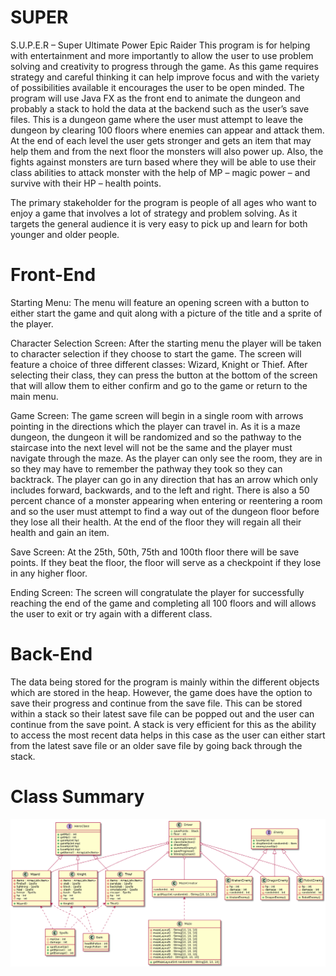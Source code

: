 # SUPER

S.U.P.E.R – Super Ultimate Power Epic Raider
This program is for helping with entertainment and more importantly to allow the user to use problem solving and creativity to progress through the game. As this
game requires strategy and careful thinking it can help improve focus and with the variety of possibilities available it encourages the user to be open minded. The
program will use Java FX as the front end to animate the dungeon and probably a stack to hold the data at the backend such as the user’s save files. This is a
dungeon game where the user must attempt to leave the dungeon by clearing 100 floors where enemies can appear and attack them. At the end of each level the user 
gets stronger and gets an item that may help them and from the next floor the monsters will also power up. Also, the fights against monsters are turn based where 
they will be able to use their class abilities to attack monster with the help of MP – magic power – and survive with their HP – health points.

The primary stakeholder for the program is people of all ages who want to enjoy a game that involves a lot of strategy and problem solving. As it targets the 
general audience it is very easy to pick up and learn for both younger and older people. 


# Front-End

Starting Menu: The menu will feature an opening screen with a button to either start the game and quit along with a picture of the title and a sprite of the player.

Character Selection Screen: After the starting menu the player will be taken to character selection if they choose to start the game. The screen will feature a 
choice of three different classes: Wizard, Knight or Thief. After selecting their class, they can press the button at the bottom of the screen that will allow them 
to either confirm and go to the game or return to the main menu.

Game Screen: The game screen will begin in a single room with arrows pointing in the directions which the player can travel in. As it is a maze dungeon, the dungeon
it will be randomized and so the pathway to the staircase into the next level will not be the same and the player must navigate through the maze. As the player can 
only see the room, they are in so they may have to remember the pathway they took so they can backtrack. The player can go in any direction that has an arrow which
only includes forward, backwards, and to the left and right. There is also a 50 percent chance of a monster appearing when entering or reentering a room and so the
user must attempt to find a way out of the dungeon floor before they lose all their health. At the end of the floor they will regain all their health and gain an 
item. 

Save Screen: At the 25th, 50th, 75th and 100th floor there will be save points. If they beat the floor, the floor will serve as a checkpoint if they lose in any 
higher floor. 

Ending Screen: The screen will congratulate the player for successfully reaching the end of the game and completing all 100 floors and will allows the user to exit
or try again with a different class.

# Back-End

The data being stored for the program is mainly within the different objects which are stored in the heap. However, the game does have the option to save their 
progress and continue from the save file. This can be stored within a stack so their latest save file can be popped out and the user can continue from the save 
point. A stack is very efficient for this as the ability to access the most recent data helps in this case as the user can either start from the latest save file or 
an older save file by going back through the stack.

# Class Summary

![UML Diagram](/UML.png)
